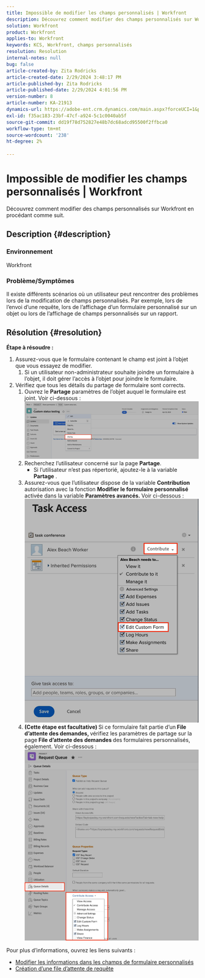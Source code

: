 ```yaml
---
title: Impossible de modifier les champs personnalisés | Workfront
description: Découvrez comment modifier des champs personnalisés sur Workfront
solution: Workfront
product: Workfront
applies-to: Workfront
keywords: KCS, Workfront, champs personnalisés
resolution: Resolution
internal-notes: null
bug: false
article-created-by: Zita Rodricks
article-created-date: 2/29/2024 3:48:17 PM
article-published-by: Zita Rodricks
article-published-date: 2/29/2024 4:01:56 PM
version-number: 8
article-number: KA-21913
dynamics-url: https://adobe-ent.crm.dynamics.com/main.aspx?forceUCI=1&pagetype=entityrecord&etn=knowledgearticle&id=9ee9daee-19d7-ee11-9078-000d3a3110f0
exl-id: f35ac183-23bf-47cf-a924-5c1c0040ab5f
source-git-commit: dd19f78d752827e48b7dc68adcd95500f2ffbca0
workflow-type: tm+mt
source-wordcount: '238'
ht-degree: 2%

---
```


# Impossible de modifier les champs personnalisés | Workfront


Découvrez comment modifier des champs personnalisés sur Workfront en procédant comme suit.

## Description {#description}


### <b>Environnement</b>

Workfront



### <b>Problème/Symptômes</b>

Il existe différents scénarios où un utilisateur peut rencontrer des problèmes lors de la modification de champs personnalisés. Par exemple, lors de l’envoi d’une requête, lors de l’affichage d’un formulaire personnalisé sur un objet ou lors de l’affichage de champs personnalisés sur un rapport.


## Résolution {#resolution}

<b>Étape à résoudre :</b>
1. Assurez-vous que le formulaire contenant le champ est joint à l’objet que vous essayez de modifier.
   1. Si un utilisateur non-administrateur souhaite joindre un formulaire à l’objet, il doit gérer l’accès à l’objet pour joindre le formulaire.
2. Vérifiez que tous les détails du partage de formulaire sont corrects.
   1. Ouvrez le <b>Partage</b> paramètres de l’objet auquel le formulaire est joint. Voir ci-dessous :![](assets/d4ce1013-76e3-ed11-a7c7-6045bd006704.png)
   2. Recherchez l’utilisateur concerné sur la page <b>Partage</b>.
      - Si l’utilisateur n’est pas répertorié, ajoutez-le à la variable <b>Partage</b> .
   3. Assurez-vous que l’utilisateur dispose de la variable <b>Contribution</b> autorisation avec la fonction <b>Modifier le formulaire personnalisé</b> activée dans la variable <b>Paramètres avancés. </b>Voir ci-dessous :![](assets/469b16e9-75e3-ed11-a7c7-6045bd006704.png)
   4. <b>(Cette étape est facultative) </b>Si ce formulaire fait partie d’un<b> File d’attente des demandes, </b>vérifiez les paramètres de partage sur la page<b> File d’attente des demandes </b>des formulaires personnalisés, également. Voir ci-dessous :![](assets/5104626f-75e3-ed11-a7c7-6045bd006704.png)




Pour plus d’informations, ouvrez les liens suivants :

- [Modifier les informations dans les champs de formulaire personnalisés](https://experienceleague.adobe.com/docs/workfront/using/basics/work-with-custom-forms/edit-custom-forms.html?lang=en)
- [Création d’une file d’attente de requête](https://experienceleague.adobe.com/docs/workfront/using/manage-work/requests/create-and-manage-request-queues/create-request-queue.html?lang=en)
